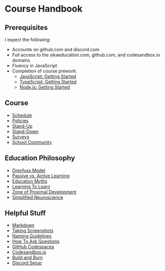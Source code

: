 # Course Handbook

## Prerequisites

I expect the following:

* Accounts on github.com and discord.com
* Full access to the sikaeducation.com, github.com, and codesandbox.io domains
* Fluency in JavaScript
* Completion of course prework:
  * [JavaScript: Getting Started](https://www.pluralsight.com/courses/javascript-getting-started)
  * [TypeScript: Getting Started](https://www.pluralsight.com/courses/getting-started-typescript)
  * [Node.js: Getting Started](https://www.pluralsight.com/courses/nodejs-getting-started)

## Course

* [Schedule](/schedule.md)
* [Policies](/posts/northwestern-mutual-policies)
* [Stand-Up](/posts/sika-stand-up)
* [Stand-Down](/posts/sika-stand-down)
* [Surveys](/posts/sika-surveys)
* [School Community](/posts/sika-school-community)

## Education Philosophy

* [Dreyfuss Model](/posts/dreyfuss-model)
* [Passive vs. Active Learning](/posts/passive-vs-active-learning)
* [Education Myths](/posts/education-myths)
* [Learning To Learn](/posts/sika-learning-to-learn)
* [Zone of Proximal Development](/posts/zone-of-proximal-development)
* [Simplified Neuroscience](/posts/simplified-neuroscience)

## Helpful Stuff

* [Markdown](/posts/markdown)
* [Taking Screenshots](/posts/sika-screenshots)
* [Naming Guidelines](/posts/naming-guidelines)
* [How To Ask Questions](/posts/how-to-ask-questions)
* [GitHub Codespaces](/posts/sika-github-codespaces)
* [Codesandbox.io](/posts/sika-codesandbox)
* [Build and Burn](/posts/build-and-burn)
* [Discord Setup](/posts/sika-discord-setup)
